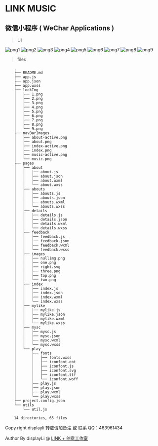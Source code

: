 # LINK MUSIC 

## 微信小程序 ( WeChar Applications )

> UI

![png1](./lookImg/1.png)
![png2](./lookImg/2.png)
![png3](./lookImg/3.png)
![png4](./lookImg/4.png)
![png5](./lookImg/5.png)
![png6](./lookImg/6.png)
![png7](./lookImg/7.png)
![png8](./lookImg/8.png)
![png9](./lookImg/9.png)


> files

```
    .
    ├── README.md
    ├── app.js
    ├── app.json
    ├── app.wxss
    ├── lookImg
    │   ├── 1.png
    │   ├── 2.png
    │   ├── 3.png
    │   ├── 4.png
    │   ├── 5.png
    │   ├── 6.png
    │   ├── 7.png
    │   ├── 8.png
    │   └── 9.png
    ├── navBarImages
    │   ├── about-active.png
    │   ├── about.png
    │   ├── index-active.png
    │   ├── index.png
    │   ├── music-active.png
    │   └── music.png
    ├── pages
    │   ├── about
    │   │   ├── about.js
    │   │   ├── about.json
    │   │   ├── about.wxml
    │   │   └── about.wxss
    │   ├── abouts
    │   │   ├── abouts.js
    │   │   ├── abouts.json
    │   │   ├── abouts.wxml
    │   │   └── abouts.wxss
    │   ├── details
    │   │   ├── details.js
    │   │   ├── details.json
    │   │   ├── details.wxml
    │   │   └── details.wxss
    │   ├── feedback
    │   │   ├── feedback.js
    │   │   ├── feedback.json
    │   │   ├── feedback.wxml
    │   │   └── feedback.wxss
    │   ├── images
    │   │   ├── nullimg.png
    │   │   ├── one.png
    │   │   ├── right.svg
    │   │   ├── three.png
    │   │   ├── top.png
    │   │   └── two.png
    │   ├── index
    │   │   ├── index.js
    │   │   ├── index.json
    │   │   ├── index.wxml
    │   │   └── index.wxss
    │   ├── mylike
    │   │   ├── mylike.js
    │   │   ├── mylike.json
    │   │   ├── mylike.wxml
    │   │   └── mylike.wxss
    │   ├── mysc
    │   │   ├── mysc.js
    │   │   ├── mysc.json
    │   │   ├── mysc.wxml
    │   │   └── mysc.wxss
    │   └── play
    │       ├── fonts
    │       │   ├── fonts.wxss
    │       │   ├── iconfont.eot
    │       │   ├── iconfont.js
    │       │   ├── iconfont.svg
    │       │   ├── iconfont.ttf
    │       │   └── iconfont.woff
    │       ├── play.js
    │       ├── play.json
    │       ├── play.wxml
    │       └── play.wxss
    ├── project.config.json
    └── utils
        └── util.js

    14 directories, 65 files

```

Copy right displayli 转载请加备注 或 联系 QQ：463961434
 
Author By displayLi @ [LINK + 创意工作室](http://www.link97.com)
